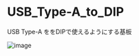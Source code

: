 # USB_Type-A_to_DIP
USB Type-A ををDIPで使えるようにする基板

![image](https://user-images.githubusercontent.com/57719497/208123640-d042a669-5287-48a1-ac8b-a552cedfd68b.png)

